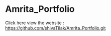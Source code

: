 # Amrita_Portfolio
Click here view the website : https://github.com/shivaTilak/Amrita_Portfolio.git
